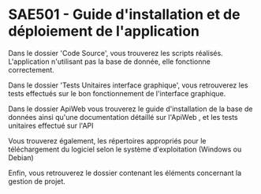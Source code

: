# SAE501 - Guide d'installation et de déploiement de l'application 

Dans le dossier 'Code Source', vous trouverez les scripts réalisés. L'application n'utilisant pas la base de donnée, elle fonctionne correctement.

Dans le dossier 'Tests Unitaires interface graphique', vous retrouverez les tests effectués sur le bon fonctionnement de l'interface graphique.

Dans le dossier ApiWeb vous trouverez le guide d'installation de la base de données ainsi qu'une documentation détaillé sur l'ApiWeb , et les tests unitaires effectué sur l'API

Vous trouverez également, les répertoires appropriés pour le téléchargement du logiciel selon le système d'exploitation (Windows ou Debian)

Enfin, vous retrouverez le dossier contenant les éléments concernant la gestion de projet.
